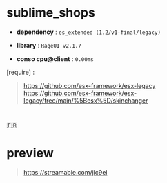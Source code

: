 # sublime_shops

- __dependency__ : ``es_extended (1.2/v1-final/legacy)``

- __library__ : ``RageUI v2.1.7``

- __conso cpu@client__ : ``0.00ms``

[require] :

> https://github.com/esx-framework/esx-legacy
> https://github.com/esx-framework/esx-legacy/tree/main/%5Besx%5D/skinchanger

#

:fr:

# preview

> https://streamable.com/jlc9el